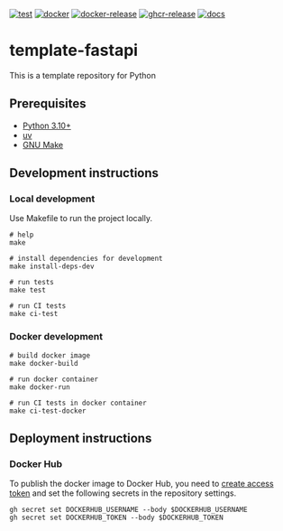 [![test](https://github.com/ks6088ts-labs/template-fastapi/actions/workflows/test.yaml/badge.svg?branch=main)](https://github.com/ks6088ts-labs/template-fastapi/actions/workflows/test.yaml?query=branch%3Amain)
[![docker](https://github.com/ks6088ts-labs/template-fastapi/actions/workflows/docker.yaml/badge.svg?branch=main)](https://github.com/ks6088ts-labs/template-fastapi/actions/workflows/docker.yaml?query=branch%3Amain)
[![docker-release](https://github.com/ks6088ts-labs/template-fastapi/actions/workflows/docker-release.yaml/badge.svg)](https://github.com/ks6088ts-labs/template-fastapi/actions/workflows/docker-release.yaml)
[![ghcr-release](https://github.com/ks6088ts-labs/template-fastapi/actions/workflows/ghcr-release.yaml/badge.svg)](https://github.com/ks6088ts-labs/template-fastapi/actions/workflows/ghcr-release.yaml)
[![docs](https://github.com/ks6088ts-labs/template-fastapi/actions/workflows/github-pages.yaml/badge.svg)](https://github.com/ks6088ts-labs/template-fastapi/actions/workflows/github-pages.yaml)

# template-fastapi

This is a template repository for Python

## Prerequisites

- [Python 3.10+](https://www.python.org/downloads/)
- [uv](https://docs.astral.sh/uv/getting-started/installation/)
- [GNU Make](https://www.gnu.org/software/make/)

## Development instructions

### Local development

Use Makefile to run the project locally.

```shell
# help
make

# install dependencies for development
make install-deps-dev

# run tests
make test

# run CI tests
make ci-test
```

### Docker development

```shell
# build docker image
make docker-build

# run docker container
make docker-run

# run CI tests in docker container
make ci-test-docker
```

## Deployment instructions

### Docker Hub

To publish the docker image to Docker Hub, you need to [create access token](https://app.docker.com/settings/personal-access-tokens/create) and set the following secrets in the repository settings.

```shell
gh secret set DOCKERHUB_USERNAME --body $DOCKERHUB_USERNAME
gh secret set DOCKERHUB_TOKEN --body $DOCKERHUB_TOKEN
```
